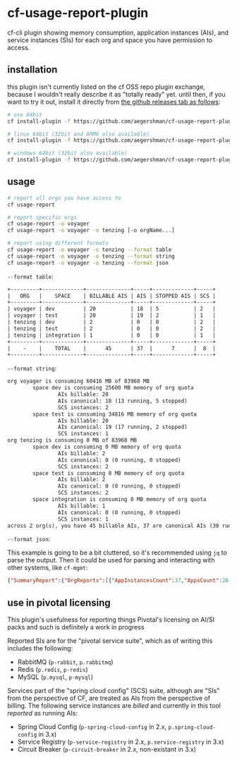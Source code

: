 # cf-usage-report-plugin

cf-cli plugin showing memory consumption, application instances (AIs), and service instances (SIs) for each org and space you have permission to access.

## installation

this plugin isn't currently listed on the cf OSS repo plugin exchange, because I wouldn't really describe it as "totally ready" yet. until then, if you want to try it out, install it directly from [the github releases tab as follows](https://github.com/aegershman/cf-usage-report-plugin/releases):

```sh
# osx 64bit
cf install-plugin -f https://github.com/aegershman/cf-usage-report-plugin/releases/download/2.10.1/cf-usage-report-plugin-darwin

# linux 64bit (32bit and ARM6 also available)
cf install-plugin -f https://github.com/aegershman/cf-usage-report-plugin/releases/download/2.10.1/cf-usage-report-plugin-linux-amd64

# windows 64bit (32bit also available)
cf install-plugin -f https://github.com/aegershman/cf-usage-report-plugin/releases/download/2.10.1/cf-usage-report-plugin-windows-amd64.exe
```

## usage

```sh
# report all orgs you have access to
cf usage-report

# report specific orgs
cf usage-report -o voyager
cf usage-report -o voyager -o tenzing [-o orgName...]

# report using different formats
cf usage-report -o voyager -o tenzing --format table
cf usage-report -o voyager -o tenzing --format string
cf usage-report -o voyager -o tenzing --format json
```

`--format table`:

```txt
+---------+-------------+--------------+-----+-------------+-----+
|   ORG   |    SPACE    | BILLABLE AIS | AIS | STOPPED AIS | SCS |
+---------+-------------+--------------+-----+-------------+-----+
| voyager | dev         | 20           | 18  | 5           | 2   |
| voyager | test        | 20           | 19  | 2           | 1   |
| tenzing | dev         | 2            | 0   | 0           | 2   |
| tenzing | test        | 2            | 0   | 0           | 2   |
| tenzing | integration | 1            | 0   | 0           | 1   |
+---------+-------------+--------------+-----+-------------+-----+
|    -    |    TOTAL    |      45      | 37  |      7      |  8  |
+---------+-------------+--------------+-----+-------------+-----+
```

`--format string`:

```txt
org voyager is consuming 60416 MB of 83968 MB
        space dev is consuming 25600 MB memory of org quota
                AIs billable: 20
                AIs canonical: 18 (13 running, 5 stopped)
                SCS instances: 2
        space test is consuming 34816 MB memory of org quota
                AIs billable: 20
                AIs canonical: 19 (17 running, 2 stopped)
                SCS instances: 1
org tenzing is consuming 0 MB of 83968 MB
        space dev is consuming 0 MB memory of org quota
                AIs billable: 2
                AIs canonical: 0 (0 running, 0 stopped)
                SCS instances: 2
        space test is consuming 0 MB memory of org quota
                AIs billable: 2
                AIs canonical: 0 (0 running, 0 stopped)
                SCS instances: 2
        space integration is consuming 0 MB memory of org quota
                AIs billable: 1
                AIs canonical: 0 (0 running, 0 stopped)
                SCS instances: 1
across 2 org(s), you have 45 billable AIs, 37 are canonical AIs (30 running, 7 stopped), 8 are SCS instances
```

`--format json`:

This example is going to be a bit cluttered, so it's recommended using `jq` to parse the output. Then it could be used for parsing and interacting with other systems, like `cf-mgmt`:

```json
{"SummaryReport":{"OrgReports":[{"AppInstancesCount":37,"AppsCount":28,"BillableAppInstancesCount":40,"BillableServicesCount":13,"MemoryQuota":83968,"MemoryUsage":60416,"Name":"voyager","RunningAppInstancesCount":30,"RunningAppsCount":21,"ServicesCount":16,"ServicesSuiteForPivotalPlatformCount":7,"SpringCloudServicesCount":3,"StoppedAppInstancesCount":7,"StoppedAppsCount":7,"SpaceReports":[{"AppInstancesCount":18,"AppsCount":16,"BillableAppInstancesCount":20,"BillableServicesCount":7,"MemoryQuota":-1,"MemoryUsage":25600,"Name":"dev","RunningAppInstancesCount":13,"RunningAppsCount":11,"ServicesCount":9,"ServicesSuiteForPivotalPlatformCount":4,"SpringCloudServicesCount":2,"StoppedAppInstancesCount":5,"StoppedAppsCount":5},{"AppInstancesCount":19,"AppsCount":12,"BillableAppInstancesCount":20,"BillableServicesCount":6,"MemoryQuota":-1,"MemoryUsage":34816,"Name":"test","RunningAppInstancesCount":17,"RunningAppsCount":10,"ServicesCount":7,"ServicesSuiteForPivotalPlatformCount":3,"SpringCloudServicesCount":1,"StoppedAppInstancesCount":2,"StoppedAppsCount":2}]},{"AppInstancesCount":0,"AppsCount":21,"BillableAppInstancesCount":5,"BillableServicesCount":18,"MemoryQuota":83968,"MemoryUsage":0,"Name":"tenzing","RunningAppInstancesCount":0,"RunningAppsCount":0,"ServicesCount":23,"ServicesSuiteForPivotalPlatformCount":9,"SpringCloudServicesCount":5,"StoppedAppInstancesCount":0,"StoppedAppsCount":21,"SpaceReports":[{"AppInstancesCount":0,"AppsCount":8,"BillableAppInstancesCount":2,"BillableServicesCount":6,"MemoryQuota":-1,"MemoryUsage":0,"Name":"dev","RunningAppInstancesCount":0,"RunningAppsCount":0,"ServicesCount":8,"ServicesSuiteForPivotalPlatformCount":3,"SpringCloudServicesCount":2,"StoppedAppInstancesCount":0,"StoppedAppsCount":8},{"AppInstancesCount":0,"AppsCount":9,"BillableAppInstancesCount":2,"BillableServicesCount":6,"MemoryQuota":-1,"MemoryUsage":0,"Name":"test","RunningAppInstancesCount":0,"RunningAppsCount":0,"ServicesCount":8,"ServicesSuiteForPivotalPlatformCount":3,"SpringCloudServicesCount":2,"StoppedAppInstancesCount":0,"StoppedAppsCount":9},{"AppInstancesCount":0,"AppsCount":4,"BillableAppInstancesCount":1,"BillableServicesCount":6,"MemoryQuota":-1,"MemoryUsage":0,"Name":"integration","RunningAppInstancesCount":0,"RunningAppsCount":0,"ServicesCount":7,"ServicesSuiteForPivotalPlatformCount":3,"SpringCloudServicesCount":1,"StoppedAppInstancesCount":0,"StoppedAppsCount":4}]}],"AppInstancesCount":37,"AppsCount":49,"BillableAppInstancesCount":45,"BillableServicesCount":31,"MemoryQuota":167936,"MemoryUsage":60416,"Name":"voyagertenzing","RunningAppInstancesCount":30,"RunningAppsCount":21,"ServicesCount":39,"ServicesSuiteForPivotalPlatformCount":16,"SpringCloudServicesCount":8,"StoppedAppInstancesCount":7,"StoppedAppsCount":28},"Format":"json"}
```

## use in pivotal licensing

This plugin's usefulness for reporting things Pivotal's licensing on AI/SI packs and such is definitely a work in progress

Reported SIs are for the "pivotal service suite", which as of writing this includes the following:

- RabbitMQ (`p-rabbit`, `p.rabbitmq`)
- Redis (`p.redis`, `p-redis`)
- MySQL (`p.mysql`, `p-mysql`)

Services part of the "spring cloud config" (SCS) suite, although are "SIs" from the perspective of CF, are treated as AIs from the perspective of billing. The following service instances are _billed_ and currently in this tool _reported_ as running AIs:

- Spring Cloud Config (`p-spring-cloud-config` in 2.x, `p.spring-cloud-config` in 3.x)
- Service Registry (`p-service-registry` in 2.x, `p.service-registry` in 3.x)
- Circuit Breaker (`p-circuit-breaker` in 2.x, non-existant in 3.x)

